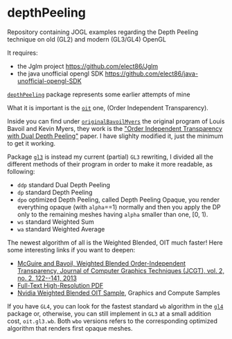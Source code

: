 depthPeeling
============

Repository containing JOGL examples regarding the Depth Peeling technique on old (GL2) and modern (GL3/GL4) OpenGL

It requires:

- the Jglm project https://github.com/elect86/Jglm
- the java unofficial opengl SDK https://github.com/elect86/java-unofficial-opengl-SDK


[`depthPeeling`](https://github.com/elect86/depthPeeling/tree/master/DepthPeeling/src/depthPeeling) package represents some earlier attempts of mine

What it is important is the [`oit`](https://github.com/elect86/depthPeeling/tree/master/DepthPeeling/src/oit) one, (Order Independent Transparency).

Inside you can find under [`originalBavoilMyers`](https://github.com/elect86/depthPeeling/tree/master/DepthPeeling/src/oit/originalBavoilMyers) the original program of Louis Bavoil and Kevin Myers, they work is the ["Order Independent Transparency with Dual Depth Peeling"](http://developer.download.nvidia.com/SDK/10/opengl/src/dual_depth_peeling/doc/DualDepthPeeling.pdf) paper. I have slighlty modified it, just the minimum to get it working.

Package [`gl3`](https://github.com/elect86/depthPeeling/tree/master/DepthPeeling/src/oit/gl3) is instead my current (partial) `GL3` rewriting, I divided all the different methods of their program in order to make it more readable, as following:

- `ddp` standard Dual Depth Peeling
- `dp` standard Depth Peeling 
- `dpo` optimized Depth Peeling, called Depth Peeling Opaque, you render everything opaque (with `alpha`==1) normally and then you apply the DP only to the remaining meshes having `alpha` smaller than one, [0, 1).
- `ws` standard Weighted Sum
- `wa` standard Weighted Average

The newest algorithm of all is the Weighted Blended, OIT much faster! Here some interesting links if you want to deepen:

- [McGuire and Bavoil, Weighted Blended Order-Independent Transparency, Journal of Computer Graphics Techniques (JCGT), vol. 2, no. 2, 122--141, 2013](http://jcgt.org/published/0002/02/09/)
- [Full-Text High-Resolution PDF](http://jcgt.org/published/0002/02/09/paper.pdf)
- [Nvidia Weighted Blended OIT Sample](http://docs.nvidia.com/gameworks/content/gameworkslibrary/graphicssamples/opengl_samples/weightedblendedoitsample.htm), Graphics and Compute Samples

If you have `GL4`, you can look for the fastest standard `wb` algorithm in the [`gl4`](https://github.com/elect86/depthPeeling/tree/master/DepthPeeling/src/oit/gl4) package or, otherwise, you can still implement in `GL3` at a small addition cost, `oit.gl3.wb`.
Both `wbo` versions refers to the corresponding optimized algorithm that renders first opaque meshes.
